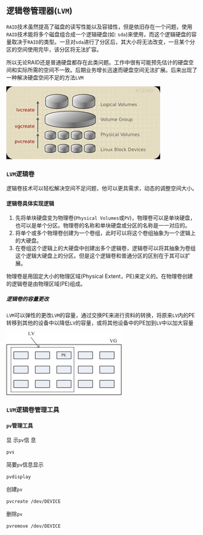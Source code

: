 ## 逻辑卷管理器(`LVM`)

`RAID`技术虽然提高了磁盘的读写性能以及容错性，但是依旧存在一个问题，使用`RAID`技术能将多个磁盘组合成一个逻辑硬盘(如: `sda`)来使用，而这个逻辑硬盘的容量取决于`RAID`的类型。一旦对`sda`进行了分区后，其大小将无法改变，一旦某个分区的空间使用完毕，该分区将无法扩容。

所以无论RAID还是普通硬盘都存在此类问题。工作中很有可能预先估计的硬盘空间和实际所需的空间不一致。后期业务增长迅速而硬盘空间无法扩展。后来出现了一种解决硬盘空间不足的方法`LVM`

![image-20210329164747593](./image-20210329164747593.png)

### `LVM`逻辑卷

逻辑卷技术可以轻松解决空间不足问题，他可以更具需求，动态的调整空间大小。

#### 逻辑卷具体实现逻辑

1. 先将单块硬盘变为物理卷(`Physical Volumes`或`PV`)，物理卷可以是单块硬盘，也可以是单个分区。物理卷的名称和单块硬盘或分区的名称是一一对应的。
2. 将单个或多个物理卷创建为一个卷组，此时可以将这个卷组抽象为一个逻辑上的大硬盘。
3. 在卷组这个逻辑上的大硬盘中创建出多个逻辑卷，逻辑卷可以将其抽象为卷组这个逻辑大硬盘上的分区。但是这个逻辑卷和普通分区的区别在于其可以扩展。

物理卷是用固定大小的物理区域(Physical Extent，PE)来定义的。在物理卷创建的逻辑卷是由物理区域(PE)组成。

##### 逻辑卷的容量更改

`LVM`可以弹性的更改`LVM`的容量，通过交换PE来进行资料的转换，将原来`LV`内的PE转移到其他的设备中以降低`LV`的容量，或将其他设备中的PE加到`LV`中以加大容量

![image-20210329172309522](./image-20210329172309522.png)

### `LVM`逻辑卷管理工具

#### `pv`管理工具

显 示`pv`信 息

```bash
pvs
```

简要`pv`信息显示

```bash
pvdisplay
```

创建`pv`

```bash
pvcreate /dev/DEVICE
```

删除`pv`

```bash
pvremove /dev/DEVICE
```